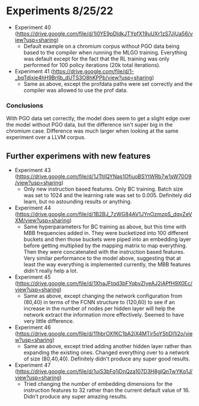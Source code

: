 # Experiments 8/25/22

* Experiment 40 (https://drive.google.com/file/d/1i0YE9pDldkJTYpfX19uUXr1zS7JjUa56/view?usp=sharing)
    * Default example on a chromium corpus without PGO data being based to the compiler
    when running the MLGO training. Everything was default except for the fact that the
    RL training was only performed for 100 policy iterations (20k total iterations).
* Experiment 41 (https://drive.google.com/file/d/1-_bqTdjxie4hH9BrIlb_dUTS3O8hKPPb/view?usp=sharing)
    * Same as above, except the profdata paths were set correctly and the compiler was
    allowed to use the prof data.

### Conclusions

With PGO data set correctly, the model does seem to get a slight edge over the model
without PGO data, but the difference isn't super big in the chromium case. Difference
was much larger when looking at the same experiment over a LLVM corpus.

## Further experimens with new features

* Experiment 43 (https://drive.google.com/file/d/1JTtjlQYNas1OfjuoBSYtWRb7w1sW70O9/view?usp=sharing)
    * Only new instruction based features. Only BC training. Batch size was set to 1024 and the
    learning rate was set to 0.005. Definitely did learn, but no astounding results or anything.
* Experiment 44 (https://drive.google.com/file/d/1B2BJ_7zWG84AV1JYnOzmzpS_dqvZeVXM/view?usp=sharing)
    * Same hyperparameters for BC training as above, but this time with MBB frequencies added in.
    They were bucketized into 100 different buckets and then those buckets were piped into an
    embedding layer before getting multiplied by the mapping matrix to map everything. Then
    they were concatenated with the instruction based features. Very similar performance to the
    model above, suggesting that at least the way everything is implemented currently, the MBB
    features didn't really help a lot.
* Experiment 45 (https://drive.google.com/file/d/1XhaJFtqd3bFYqbvZIyeAJ2jAPfH9X0Ec/view?usp=sharing)
    * Same as above, except changing the network configuration from (80,40) in terms of the
    FCNN structure to (120,60) to see if an increase in the number of nodes per hidden layer
    will help the network extract the information more effectively. Seemed to have very little
    difference.
* Experiment 46 (https://drive.google.com/file/d/11hbrOXfKC1bA2jX4MTir5oYStiDI1i2o/view?usp=sharing)
    * Same as above, except tried adding another hidden layer rather than expanding the existing
    ones. Changed everything over to a network of size (80,40,40). Definitely didn't produce any
    super good results.
* Experiment 47 (https://drive.google.com/file/d/1ujS3bFq1jDnQza107D3H8glQnTwYKq1J/view?usp=sharing)
    * Tried changing the number of embedding dimensions for the instruction features to 32 rather
    than the current default value of 16. Didn't produce any super amazing results.